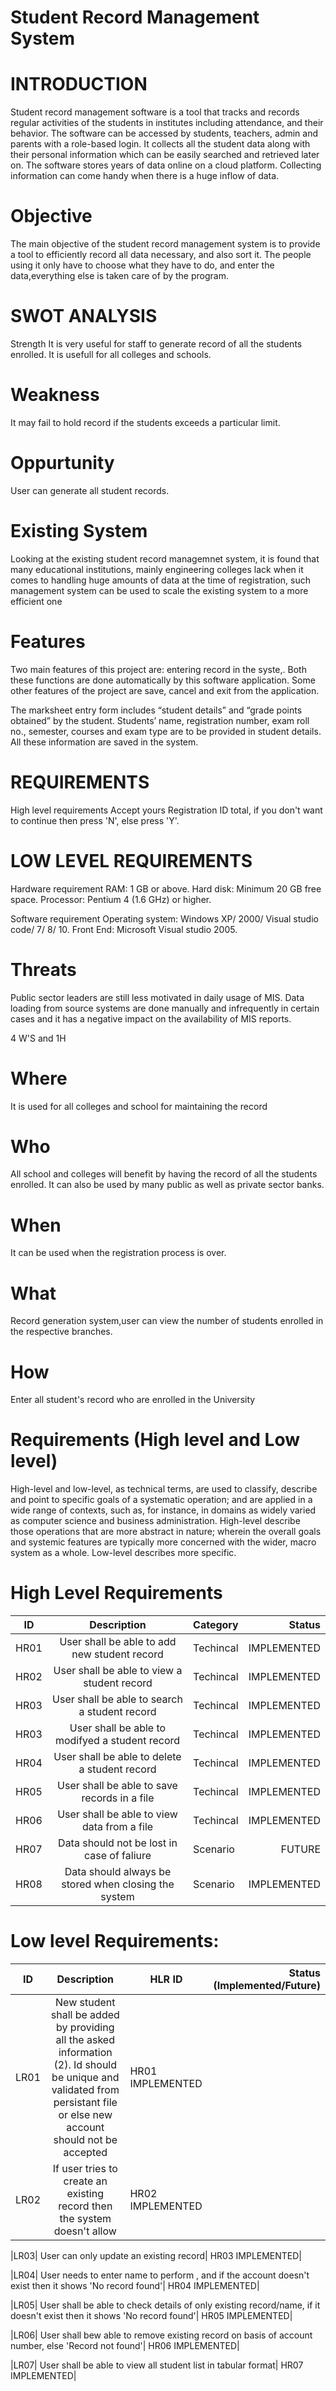 # Student Record Management System




# INTRODUCTION
Student record management software is a tool that tracks and records regular activities of the students in institutes including attendance, and their behavior.
The software can be accessed by students, teachers, admin and parents with a role-based login. It collects all the student data along with their personal information which can be easily searched and retrieved later on. The software stores years of data online on a cloud platform. Collecting information can come handy when there is a huge inflow of data.

# Objective
The main objective of the student record management system is to provide a tool to efficiently record all data necessary, and also sort it.
The people using it only have to choose what they have to do, and enter the data,everything else is taken care of by the program.

# SWOT ANALYSIS
Strength
It is very useful for staff to generate record of all the students enrolled. It is usefull for all colleges and schools. 

# Weakness
It may fail to hold record if the students exceeds a particular limit.

# Oppurtunity
User can generate all student records.


# Existing System
Looking at the existing student record managemnet system, it is found that many educational institutions, mainly engineering colleges lack when it comes to handling huge amounts of data at the time of registration, such management system can be used to scale the existing system to a more efficient one



# Features
Two main features of this project are: entering record in the syste,. Both these functions are done automatically by this software application. Some other features of the project are save, cancel and exit from the application.

The marksheet entry form includes “student details” and “grade points obtained” by the student. Students’ name, registration number, exam roll no., semester, courses and exam type are to be provided in student details. All these information are saved in the system.

# REQUIREMENTS
High level requirements
Accept yours Registration ID total, if you don't want to continue then press 'N', else press 'Y'.

# LOW LEVEL REQUIREMENTS
Hardware requirement
RAM: 1 GB or above. Hard disk: Minimum 20 GB free space. Processor: Pentium 4 (1.6 GHz) or higher.

Software requirement
Operating system: Windows XP/ 2000/ Visual studio code/ 7/ 8/ 10. Front End: Microsoft Visual studio 2005.


# Threats

Public sector leaders are still less motivated in daily usage of MIS.
Data loading from source systems are done manually and infrequently in certain cases and it has a negative impact on the availability of MIS reports.


4 W'S and 1H
# Where
It is used for all colleges and school for maintaining the record

# Who
All school and colleges will benefit by having the record of all the students enrolled. It can also be used by many public as well as private sector banks.

# When
It can be used when the registration process is over.

# What
Record generation system,user can view the number of students enrolled in the respective branches.

# How
Enter all student's record who are enrolled in the University


# Requirements (High level and Low level)

High-level and low-level, as technical terms, are used to classify, describe and point to specific goals of a systematic operation; and are applied in a wide range of contexts, such as, for instance, in domains as widely varied as computer science and business administration. High-level describe those operations that are more abstract in nature; wherein the overall goals and systemic features are typically more concerned with the wider, macro system as a whole. Low-level describes more specific.

# High Level Requirements
|ID   |	Description                                 |	Category|	Status|
|-----| :------------------------------------------:|----------|-----:|
|HR01 |	User shall be able to add new student record|	Techincal|	IMPLEMENTED|
|HR02 |	User shall be able to view a student record |	Techincal|	IMPLEMENTED|
|HR03 |	User shall be able to search a student record|	Techincal|	IMPLEMENTED|
|HR03 |	User shall be able to modifyed a student record|Techincal|	IMPLEMENTED|
|HR04 |	User shall be able to delete a student record|	Techincal|	IMPLEMENTED|
|HR05 |	User shall be able to save records in a file|	Techincal|	IMPLEMENTED|
|HR06 |	User shall be able to view data from a file|	Techincal|	IMPLEMENTED|
|HR07 |	Data should not be lost in case of faliure|	Scenario|	FUTURE|
|HR08 |	Data should always be stored when closing the system|	Scenario|	IMPLEMENTED|


# Low level Requirements:
|ID |	Description|	HLR ID	|Status (Implemented/Future)|
|---| :---------:|----------|--------------------------:|
|LR01|New student shall be added by providing all the asked information (2). Id should be unique and validated from persistant file or else new account should not be accepted|	HR01	IMPLEMENTED|
|LR02|	If user tries to create an existing record then the system doesn't allow|	HR02	IMPLEMENTED|

|LR03|	User can only update an existing record|	HR03	IMPLEMENTED|

|LR04|	User needs to enter name to perform , and if the account doesn't exist then it shows 'No record found'|	HR04	IMPLEMENTED|

|LR05|	User shall be able to check details of only existing record/name, if it doesn't exist then it shows 'No record found'|	HR05	IMPLEMENTED|

|LR06|	User shall bew able to remove existing record on basis of account number, else 'Record not found'|	HR06	IMPLEMENTED|

|LR07|	User shall be able to view all student list in tabular format|	HR07	IMPLEMENTED|






















